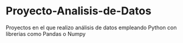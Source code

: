 # Proyecto-Analisis-de-Datos
Proyectos en el que realizo análisis de datos empleando Python con librerias como Pandas o Numpy
